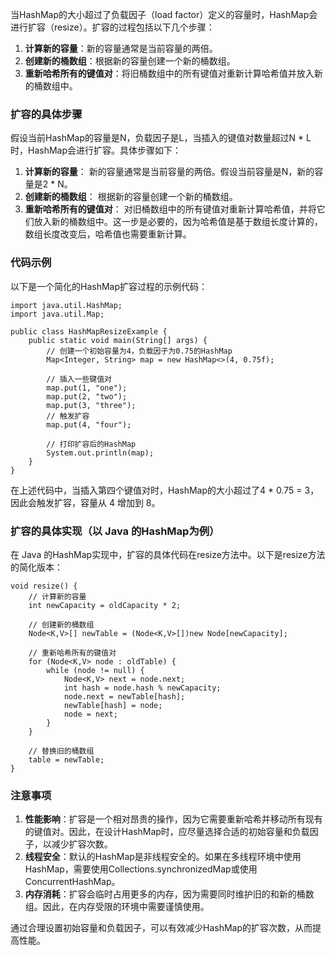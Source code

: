 当HashMap的大小超过了负载因子（load factor）定义的容量时，HashMap会进行扩容（resize）。扩容的过程包括以下几个步骤：

1. **计算新的容量**：新的容量通常是当前容量的两倍。
2. **创建新的桶数组**：根据新的容量创建一个新的桶数组。
3. **重新哈希所有的键值对**：将旧桶数组中的所有键值对重新计算哈希值并放入新的桶数组中。
### 扩容的具体步骤
假设当前HashMap的容量是N，负载因子是L，当插入的键值对数量超过N * L时，HashMap会进行扩容。具体步骤如下：

1. **计算新的容量**： 新的容量通常是当前容量的两倍。假设当前容量是N，新的容量是2 * N。
2. **创建新的桶数组**： 根据新的容量创建一个新的桶数组。
3. **重新哈希所有的键值对**： 对旧桶数组中的所有键值对重新计算哈希值，并将它们放入新的桶数组中。这一步是必要的，因为哈希值是基于数组长度计算的，数组长度改变后，哈希值也需要重新计算。
### 代码示例
以下是一个简化的HashMap扩容过程的示例代码：
```
import java.util.HashMap;
import java.util.Map;

public class HashMapResizeExample {
    public static void main(String[] args) {
        // 创建一个初始容量为4，负载因子为0.75的HashMap
        Map<Integer, String> map = new HashMap<>(4, 0.75f);

        // 插入一些键值对
        map.put(1, "one");
        map.put(2, "two");
        map.put(3, "three");
        // 触发扩容
        map.put(4, "four");

        // 打印扩容后的HashMap
        System.out.println(map);
    }
}
```
在上述代码中，当插入第四个键值对时，HashMap的大小超过了4 * 0.75 = 3，因此会触发扩容，容量从 4 增加到 8。
### 扩容的具体实现（以 Java 的HashMap为例）
在 Java 的HashMap实现中，扩容的具体代码在resize方法中。以下是resize方法的简化版本：
```
void resize() {
    // 计算新的容量
    int newCapacity = oldCapacity * 2;

    // 创建新的桶数组
    Node<K,V>[] newTable = (Node<K,V>[])new Node[newCapacity];

    // 重新哈希所有的键值对
    for (Node<K,V> node : oldTable) {
        while (node != null) {
            Node<K,V> next = node.next;
            int hash = node.hash % newCapacity;
            node.next = newTable[hash];
            newTable[hash] = node;
            node = next;
        }
    }

    // 替换旧的桶数组
    table = newTable;
}
```
### 注意事项

1. **性能影响**：扩容是一个相对昂贵的操作，因为它需要重新哈希并移动所有现有的键值对。因此，在设计HashMap时，应尽量选择合适的初始容量和负载因子，以减少扩容次数。
2. **线程安全**：默认的HashMap是非线程安全的。如果在多线程环境中使用HashMap，需要使用Collections.synchronizedMap或使用ConcurrentHashMap。
3. **内存消耗**：扩容会临时占用更多的内存，因为需要同时维护旧的和新的桶数组。因此，在内存受限的环境中需要谨慎使用。

通过合理设置初始容量和负载因子，可以有效减少HashMap的扩容次数，从而提高性能。
